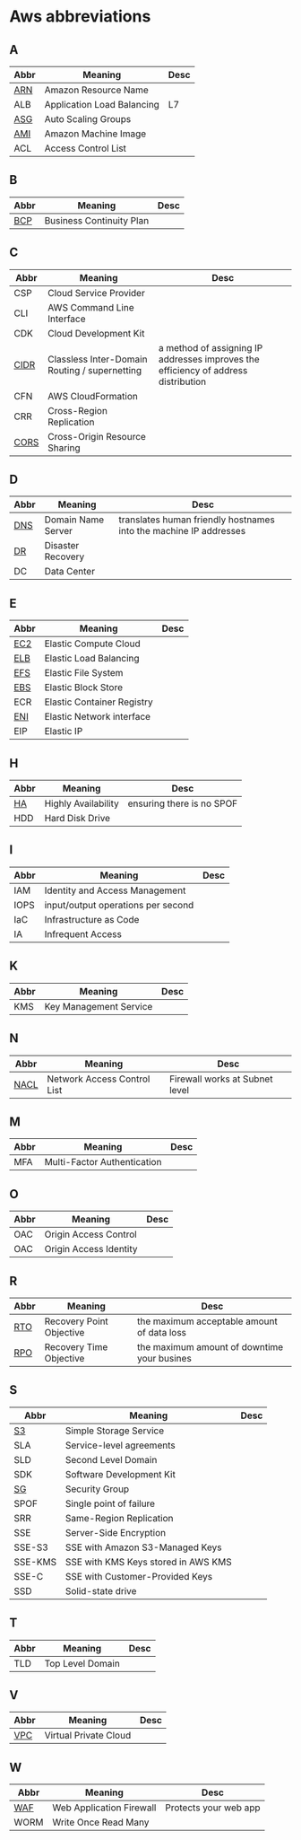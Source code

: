 # Aws abbreviations

## A 

Abbr | Meaning  | Desc
---  | ----- | ---
[ARN](./arn.md)  | Amazon Resource Name | 
ALB  | Application Load Balancing | L7
[ASG](./elb/#auto-scaling-group-asg)  | Auto Scaling Groups 
[AMI](./ec2/#amazon-machine-image-ami) | Amazon Machine Image | 
ACL  | Access Control List 

## B

Abbr | Meaning  | Desc
---  | ----- | ---
[BCP](./architecture.md#business-continuity-plan-bcp) | Business Continuity Plan

## C 

Abbr | Meaning  | Desc
---  | ----- | ---
CSP  | Cloud Service Provider
CLI  | AWS Command Line Interface
CDK  | Cloud Development Kit
[CIDR](../network/address.md#subnetting) | Classless Inter-Domain Routing / supernetting | a method of assigning IP addresses improves the efficiency of address distribution
CFN  | AWS CloudFormation
CRR | Cross-Region Replication
[CORS](./s3/#cors) | Cross-Origin Resource Sharing

## D 

Abbr | Meaning  | Desc
---  | ----- | ---
[DNS](./route53/#what-is-dns)  | Domain Name Server | translates human friendly hostnames into the machine IP addresses
[DR](./architecture.md#disaster-recovery-options)   | Disaster Recovery
DC  | Data Center

## E

Abbr | Meaning  | Desc
---  | ----- | ---
[EC2](./ec2/)  | Elastic Compute Cloud
[ELB](./elb/)  | Elastic Load Balancing
[EFS](./efs/)  | Elastic File System |
[EBS](./ebs.md) | Elastic Block Store | 
ECR  | Elastic Container Registry
[ENI](./misc.md#elastic-network-interfaces-eni) | Elastic Network interface
EIP | Elastic IP 

## H 

Abbr | Meaning  | Desc
---  | ----- | ---
[HA](./architecture.md#high-availability)  | Highly Availability | ensuring there is no SPOF
HDD | Hard Disk Drive

## I 

Abbr | Meaning  | Desc
---  | ----- | ---
IAM  | Identity and Access Management | 
IOPS | input/output operations per second | 
IaC  | Infrastructure as Code
IA   | Infrequent Access

## K

Abbr | Meaning  | Desc
---  | ----- | ---
KMS | Key Management Service 

## N

Abbr | Meaning  | Desc
---  | ----- | ---
[NACL](./misc.md#network-access-control-list-nacl)  | Network Access Control List | Firewall works at Subnet level

## M

Abbr | Meaning  | Desc
---  | ----- | ---
MFA  | Multi-Factor Authentication | 

## O

Abbr | Meaning  | Desc
---  | ----- | ---
OAC  | Origin Access Control 
OAC  | Origin Access Identity


## R

Abbr | Meaning  | Desc
---  | ----- | ---
[RTO](./architecture.md#business-continuity-plan-bcp)  | Recovery Point Objective  | the maximum acceptable amount of data loss
[RPO](./architecture.md#business-continuity-plan-bcp)  | Recovery Time Objective | the maximum amount of downtime your busines

## S

Abbr | Meaning  | Desc
---  | ----- | ---
[S3](./s3.md)   | Simple Storage Service
SLA | Service-level agreements
SLD | Second Level Domain
SDK  | Software Development Kit
[SG](./sg/)  | Security Group
SPOF | Single point of failure
SRR  | Same-Region Replication | 
SSE  | Server-Side Encryption | 
SSE-S3 | SSE with Amazon S3-Managed Keys
SSE-KMS | SSE with KMS Keys stored in AWS KMS
SSE-C | SSE with Customer-Provided Keys
SSD  | Solid-state drive

## T 

Abbr | Meaning  | Desc
---  | ----- | ---
TLD | Top Level Domain

## V

Abbr | Meaning  | Desc
---  | ----- | ---
[VPC](./vpc.md)  | Virtual Private Cloud | 


## W 


Abbr | Meaning  | Desc
---  | ----- | ---
[WAF](./misc.md#aws-web-application-firewall-waf)  | Web Application Firewall | Protects your web app
WORM | Write Once Read Many